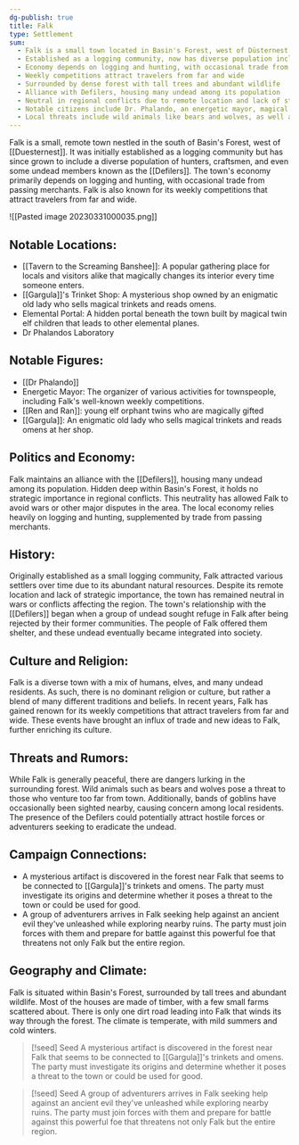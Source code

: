 ```yaml
---
dg-publish: true
title: Falk
type: Settlement
sum:
  - Falk is a small town located in Basin's Forest, west of Düsternest
  - Established as a logging community, now has diverse population including hunters, craftsmen, and undead members called Defilers 
  - Economy depends on logging and hunting, with occasional trade from passing merchants
  - Weekly competitions attract travelers from far and wide
  - Surrounded by dense forest with tall trees and abundant wildlife 
  - Alliance with Defilers, housing many undead among its population
  - Neutral in regional conflicts due to remote location and lack of strategic importance 
  - Notable citizens include Dr. Phalando, an energetic mayor, magical twin elf children, and Gargula (old lady who sells magical trinkets)
  - Local threats include wild animals like bears and wolves, as well as occasional goblin sightings
---
```


Falk is a small, remote town nestled in the south of Basin's Forest, west of [[Duesternest]]. It was initially established as a logging community but has since grown to include a diverse population of hunters, craftsmen, and even some undead members known as the [[Defilers]]. The town's economy primarily depends on logging and hunting, with occasional trade from passing merchants. Falk is also known for its weekly competitions that attract travelers from far and wide.

![[Pasted image 20230331000035.png]]
## Notable Locations:
- [[Tavern to the Screaming Banshee]]: A popular gathering place for locals and visitors alike that magically changes its interior every time someone enters.
- [[Gargula]]'s Trinket Shop: A mysterious shop owned by an enigmatic old lady who sells magical trinkets and reads omens.
- Elemental Portal: A hidden portal beneath the town built by magical twin elf children that leads to other elemental planes.
- Dr Phalandos Laboratory

## Notable Figures:
- [[Dr Phalando]]
- Energetic Mayor: The organizer of various activities for townspeople, including Falk's well-known weekly competitions.
- [[Ren and Ran]]: young elf orphant twins who are magically gifted
- [[Gargula]]: An enigmatic old lady who sells magical trinkets and reads omens at her shop.

## Politics and Economy:
Falk maintains an alliance with the [[Defilers]], housing many undead among its population. Hidden deep within Basin's Forest, it holds no strategic importance in regional conflicts. This neutrality has allowed Falk to avoid wars or other major disputes in the area. The local economy relies heavily on logging and hunting, supplemented by trade from passing merchants.

## History:
Originally established as a small logging community, Falk attracted various settlers over time due to its abundant natural resources. Despite its remote location and lack of strategic importance, the town has remained neutral in wars or conflicts affecting the region. The town's relationship with the [[Defilers]] began when a group of undead sought refuge in Falk after being rejected by their former communities. The people of Falk offered them shelter, and these undead eventually became integrated into society.

## Culture and Religion:
Falk is a diverse town with a mix of humans, elves, and many undead residents. As such, there is no dominant religion or culture, but rather a blend of many different traditions and beliefs. In recent years, Falk has gained renown for its weekly competitions that attract travelers from far and wide. These events have brought an influx of trade and new ideas to Falk, further enriching its culture.

## Threats and Rumors:
While Falk is generally peaceful, there are dangers lurking in the surrounding forest. Wild animals such as bears and wolves pose a threat to those who venture too far from town. Additionally, bands of goblins have occasionally been sighted nearby, causing concern among local residents. The presence of the Defilers could potentially attract hostile forces or adventurers seeking to eradicate the undead.

## Campaign Connections:
- A mysterious artifact is discovered in the forest near Falk that seems to be connected to [[Gargula]]'s trinkets and omens. The party must investigate its origins and determine whether it poses a threat to the town or could be used for good.
- A group of adventurers arrives in Falk seeking help against an ancient evil they've unleashed while exploring nearby ruins. The party must join forces with them and prepare for battle against this powerful foe that threatens not only Falk but the entire region.

## Geography and Climate:
Falk is situated within Basin's Forest, surrounded by tall trees and abundant wildlife. Most of the houses are made of timber, with a few small farms scattered about. There is only one dirt road leading into Falk that winds its way through the forest. The climate is temperate, with mild summers and cold winters.

> [!seed] Seed
> A mysterious artifact is discovered in the forest near Falk that seems to be connected to [[Gargula]]'s trinkets and omens. The party must investigate its origins and determine whether it poses a threat to the town or could be used for good.

> [!seed] Seed
> A group of adventurers arrives in Falk seeking help against an ancient evil they've unleashed while exploring nearby ruins. The party must join forces with them and prepare for battle against this powerful foe that threatens not only Falk but the entire region.